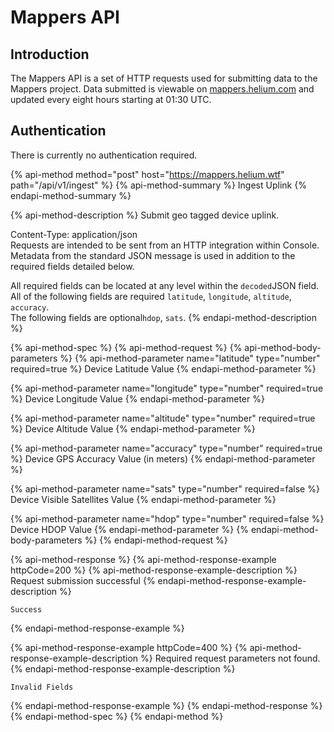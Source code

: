 # Mappers API

## Introduction

The Mappers API is a set of HTTP requests used for submitting data to the Mappers project. Data submitted is viewable on [mappers.helium.com](https://mappers.helium.com) and updated every eight hours starting at 01:30 UTC.

## Authentication

There is currently no authentication required.

{% api-method method="post" host="https://mappers.helium.wtf" path="/api/v1/ingest" %}
{% api-method-summary %}
Ingest Uplink
{% endapi-method-summary %}

{% api-method-description %}
Submit geo tagged device uplink.    
  
Content-Type: application/json  
Requests are intended to be sent from an HTTP integration within Console. Metadata from the standard JSON message is used in addition to the required fields detailed below.   
  
All required fields can be located at any level within the `decoded`JSON field.   
All of the following fields are required `latitude`, `longitude`, `altitude`, `accuracy`.   
The following fields are optional`hdop`, `sats`.
{% endapi-method-description %}

{% api-method-spec %}
{% api-method-request %}
{% api-method-body-parameters %}
{% api-method-parameter name="latitude" type="number" required=true %}
Device Latitude Value
{% endapi-method-parameter %}

{% api-method-parameter name="longitude" type="number" required=true %}
Device Longitude Value
{% endapi-method-parameter %}

{% api-method-parameter name="altitude" type="number" required=true %}
Device Altitude Value
{% endapi-method-parameter %}

{% api-method-parameter name="accuracy" type="number" required=true %}
Device GPS Accuracy Value \(in meters\)
{% endapi-method-parameter %}

{% api-method-parameter name="sats" type="number" required=false %}
Device Visible Satellites Value
{% endapi-method-parameter %}

{% api-method-parameter name="hdop" type="number" required=false %}
Device HDOP Value
{% endapi-method-parameter %}
{% endapi-method-body-parameters %}
{% endapi-method-request %}

{% api-method-response %}
{% api-method-response-example httpCode=200 %}
{% api-method-response-example-description %}
Request submission successful
{% endapi-method-response-example-description %}

```
Success
```
{% endapi-method-response-example %}

{% api-method-response-example httpCode=400 %}
{% api-method-response-example-description %}
Required request parameters not found.
{% endapi-method-response-example-description %}

```
Invalid Fields
```
{% endapi-method-response-example %}
{% endapi-method-response %}
{% endapi-method-spec %}
{% endapi-method %}



